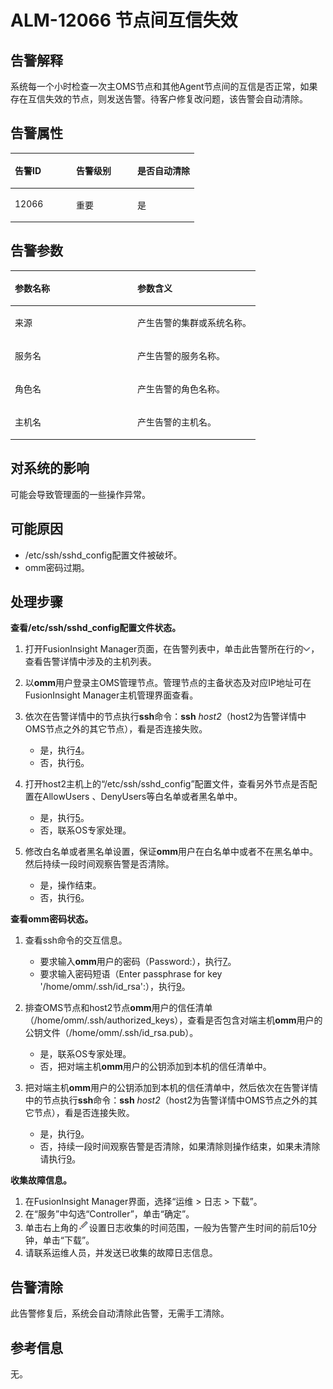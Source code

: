 # ALM-12066 节点间互信失效<a name="ALM-12066"></a>

## 告警解释<a name="section10369415133116"></a>

系统每一个小时检查一次主OMS节点和其他Agent节点间的互信是否正常，如果存在互信失效的节点，则发送告警。待客户修复改问题，该告警会自动清除。

## 告警属性<a name="section8323192410322"></a>

<a name="table1479793583212"></a>
<table><thead align="left"><tr id="row107991735133210"><th class="cellrowborder" valign="top" width="33.33333333333333%" id="mcps1.1.4.1.1"><p id="p18799183583212"><a name="p18799183583212"></a><a name="p18799183583212"></a>告警ID</p>
</th>
<th class="cellrowborder" valign="top" width="33.33333333333333%" id="mcps1.1.4.1.2"><p id="p1680123511326"><a name="p1680123511326"></a><a name="p1680123511326"></a>告警级别</p>
</th>
<th class="cellrowborder" valign="top" width="33.33333333333333%" id="mcps1.1.4.1.3"><p id="p1980173523217"><a name="p1980173523217"></a><a name="p1980173523217"></a>是否自动清除</p>
</th>
</tr>
</thead>
<tbody><tr id="row880183517329"><td class="cellrowborder" valign="top" width="33.33333333333333%" headers="mcps1.1.4.1.1 "><p id="p108014356328"><a name="p108014356328"></a><a name="p108014356328"></a>12066</p>
</td>
<td class="cellrowborder" valign="top" width="33.33333333333333%" headers="mcps1.1.4.1.2 "><p id="p19802163593213"><a name="p19802163593213"></a><a name="p19802163593213"></a>重要</p>
</td>
<td class="cellrowborder" valign="top" width="33.33333333333333%" headers="mcps1.1.4.1.3 "><p id="p880215356323"><a name="p880215356323"></a><a name="p880215356323"></a>是</p>
</td>
</tr>
</tbody>
</table>

## 告警参数<a name="section652875914327"></a>

<a name="table1090459143316"></a>
<table><thead align="left"><tr id="row190429173313"><th class="cellrowborder" valign="top" width="50%" id="mcps1.1.3.1.1"><p id="p129062911339"><a name="p129062911339"></a><a name="p129062911339"></a>参数名称</p>
</th>
<th class="cellrowborder" valign="top" width="50%" id="mcps1.1.3.1.2"><p id="p10906093332"><a name="p10906093332"></a><a name="p10906093332"></a>参数含义</p>
</th>
</tr>
</thead>
<tbody><tr id="row1035763317362"><td class="cellrowborder" valign="top" width="50%" headers="mcps1.1.3.1.1 "><p id="p17935380415"><a name="p17935380415"></a><a name="p17935380415"></a>来源</p>
</td>
<td class="cellrowborder" valign="top" width="50%" headers="mcps1.1.3.1.2 "><p id="p187931338134115"><a name="p187931338134115"></a><a name="p187931338134115"></a>产生告警的集群或系统名称。</p>
</td>
</tr>
<tr id="row18907109203311"><td class="cellrowborder" valign="top" width="50%" headers="mcps1.1.3.1.1 "><p id="p99095916333"><a name="p99095916333"></a><a name="p99095916333"></a>服务名</p>
</td>
<td class="cellrowborder" valign="top" width="50%" headers="mcps1.1.3.1.2 "><p id="p4909159173310"><a name="p4909159173310"></a><a name="p4909159173310"></a>产生告警的服务名称。</p>
</td>
</tr>
<tr id="row4910691332"><td class="cellrowborder" valign="top" width="50%" headers="mcps1.1.3.1.1 "><p id="p39101953320"><a name="p39101953320"></a><a name="p39101953320"></a>角色名</p>
</td>
<td class="cellrowborder" valign="top" width="50%" headers="mcps1.1.3.1.2 "><p id="p5911189173310"><a name="p5911189173310"></a><a name="p5911189173310"></a>产生告警的角色名称。</p>
</td>
</tr>
<tr id="row59118923315"><td class="cellrowborder" valign="top" width="50%" headers="mcps1.1.3.1.1 "><p id="p0912169123319"><a name="p0912169123319"></a><a name="p0912169123319"></a>主机名</p>
</td>
<td class="cellrowborder" valign="top" width="50%" headers="mcps1.1.3.1.2 "><p id="p169131916332"><a name="p169131916332"></a><a name="p169131916332"></a>产生告警的主机名。</p>
</td>
</tr>
</tbody>
</table>

## 对系统的影响<a name="section2990133614335"></a>

可能会导致管理面的一些操作异常。

## 可能原因<a name="section950130153414"></a>

-   /etc/ssh/sshd\_config配置文件被破坏。
-   omm密码过期。

## 处理步骤<a name="section071212121445"></a>

**查看/etc/ssh/sshd\_config配置文件状态。**

1.  打开FusionInsight Manager页面，在告警列表中，单击此告警所在行的![](figures/zh-cn_image_0263895789.png)，查看告警详情中涉及的主机列表。
2.  以**omm**用户登录主OMS管理节点。管理节点的主备状态及对应IP地址可在FusionInsight Manager主机管理界面查看。
3.  依次在告警详情中的节点执行**ssh**命令：**ssh** _host2_（host2为告警详情中OMS节点之外的其它节点），看是否连接失败。
    -   是，执行[4](#li176321676280)。
    -   否，执行[6](#li9148131091317)。

4.  <a name="li176321676280"></a>打开host2主机上的“/etc/ssh/sshd\_config”配置文件，查看另外节点是否配置在AllowUsers 、DenyUsers等白名单或者黑名单中。
    -   是，执行[5](#li846318425575)。
    -   否，联系OS专家处理。

5.  <a name="li846318425575"></a>修改白名单或者黑名单设置，保证**omm**用户在白名单中或者不在黑名单中。然后持续一段时间观察告警是否清除。
    -   是，操作结束。
    -   否，执行[6](#li9148131091317)。


**查看omm密码状态。**

1.  <a name="li9148131091317"></a>查看ssh命令的交互信息。
    -   要求输入**omm**用户的密码（Password:），执行[7](#li81482101138)。
    -   要求输入密码短语（Enter passphrase for key '/home/omm/.ssh/id\_rsa':），执行[9](#li106306742813)。

2.  <a name="li81482101138"></a>排查OMS节点和host2节点**omm**用户的信任清单（/home/omm/.ssh/authorized\_keys），查看是否包含对端主机**omm**用户的公钥文件（/home/omm/.ssh/id\_rsa.pub）。
    -   是，联系OS专家处理。
    -   否，把对端主机**omm**用户的公钥添加到本机的信任清单中。

3.  把对端主机**omm**用户的公钥添加到本机的信任清单中，然后依次在告警详情中的节点执行**ssh**命令：**ssh** _host2_（host2为告警详情中OMS节点之外的其它节点），看是否连接失败。
    -   是，执行[9](#li106306742813)。
    -   否，持续一段时间观察告警是否清除，如果清除则操作结束，如果未清除请执行[9](#li106306742813)。


**收集故障信息。**

1.  <a name="li106306742813"></a>在FusionInsight Manager界面，选择“运维 \> 日志 \> 下载”。
2.  在“服务”中勾选“Controller”，单击“确定”。
3.  单击右上角的![](figures/zh-cn_image_0263895540.png)设置日志收集的时间范围，一般为告警产生时间的前后10分钟，单击“下载”。
4.  请联系运维人员，并发送已收集的故障日志信息。

## 告警清除<a name="section169311343318"></a>

此告警修复后，系统会自动清除此告警，无需手工清除。

## 参考信息<a name="section8222143110380"></a>

无。

